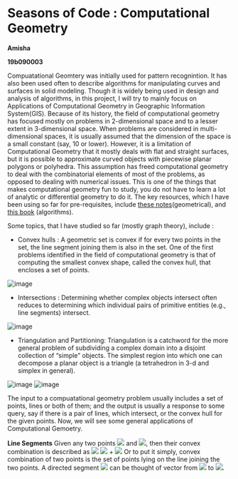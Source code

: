 # Seasons of Code : Computational Geometry

**Amisha**

**19b090003**

Compuatational Geomtery was initially used for pattern recognintion. It has also been used often to describe algorithms for manipulating curves and surfaces in solid modeling. Though it is widely being used in design and analysis of algorithms, in this project, I will try to mainly focus on Applications of Computational Geometry in Geographic Information System(GIS). Because of its history, the field of computational geometry has focused mostly on problems in 2-dimensional space and to a lesser extent in 3-dimensional space. When problems are considered in multi-dimensional spaces, it is usually assumed that the dimension of the space is a small constant (say, 10 or lower). However, it is a limitation of Computational Geometry that it mostly deals with flat and straight surfaces, but it is possible to approximate curved objects with piecewise planar polygons or polyhedra. This assumption has freed computational geometry to deal with the combinatorial elements of most of the problems, as opposed to dealing with numerical issues. This is one of the things that makes computational geometry fun to study, you do not have to learn a lot of analytic or differential geometry to do it.  The key resources, which I have been using so far for pre-requisites, include [these notes](https://www.cs.umd.edu/~mount/754/Lects/754lects.pdf)(geometrical), and [this book](https://drive.google.com/file/d/1m-Yj02VNwB5sR8L85ZhdpgRmvqU73DuI/view?usp=sharing) (algorithms). 

Some topics, that I have studied so far (mostly graph theory), include :
- Convex hulls : A geometric set is convex if for every two points in the set, the line segment joining them is also in the set. One of the first problems identified in the field of computational geometry is that of computing the smallest convex shape, called the convex hull, that encloses a set of points.

![image](https://user-images.githubusercontent.com/82266064/114300808-9732b780-9adf-11eb-9773-04459d920655.png)

- Intersections : Determining whether complex objects intersect often reduces to determining which individual pairs of primitive entities (e.g., line segments) intersect.

![image](https://user-images.githubusercontent.com/82266064/114301839-0dd1b400-9ae4-11eb-91b9-a33eac625663.png)

- Triangulation and Partitioning: Triangulation is a catchword for the more general problem of subdividing a complex domain into a disjoint collection of “simple” objects. The simplest region into which one can decompose a planar object is a triangle (a tetrahedron in 3-d and simplex in general).

![image](https://user-images.githubusercontent.com/82266064/114301782-d6fb9e00-9ae3-11eb-94ce-3424313193b0.png)
                                            ![image](https://user-images.githubusercontent.com/82266064/114301894-4c676e80-9ae4-11eb-896f-f8392012f76c.png)
                                            
 The input to a compuatational geometry problem usually includes a set of points, lines or both of them; and the output is usually a response to some query, say if there is a pair of lines, which intersect, or the convex hull for the given points. Now, we will see some general applications of Computational Gemoetry.
 
 **Line Segments**
 Given any two points <img src="https://render.githubusercontent.com/render/math?math=p_{1}"> and <img src="https://render.githubusercontent.com/render/math?math=p_{2}">, then their convex combination is described as <img src="https://render.githubusercontent.com/render/math?math=\alpha"> <img src="https://render.githubusercontent.com/render/math?math=p_{1}"> + <img src="https://render.githubusercontent.com/render/math?math=(1 - \alpha)p_{2}">
 Or to put it simply, convex combination of two points is the set of points lying on the line joining the two points. A directed segment <img src="https://render.githubusercontent.com/render/math?math=\vec{p_{1}p_{2}}"> can be thought of vector from <img src="https://render.githubusercontent.com/render/math?math=p_{1}"> to <img src="https://render.githubusercontent.com/render/math?math=p_{2}">. 
